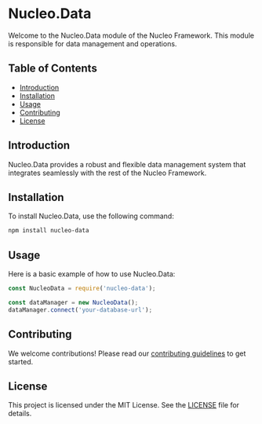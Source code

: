 # Nucleo.Data

Welcome to the Nucleo.Data module of the Nucleo Framework. This module is responsible for data management and operations.

## Table of Contents

- [Introduction](#introduction)
- [Installation](#installation)
- [Usage](#usage)
- [Contributing](#contributing)
- [License](#license)

## Introduction

Nucleo.Data provides a robust and flexible data management system that integrates seamlessly with the rest of the Nucleo Framework.

## Installation

To install Nucleo.Data, use the following command:

```bash
npm install nucleo-data
```

## Usage

Here is a basic example of how to use Nucleo.Data:

```javascript
const NucleoData = require('nucleo-data');

const dataManager = new NucleoData();
dataManager.connect('your-database-url');
```

## Contributing

We welcome contributions! Please read our [contributing guidelines](CONTRIBUTING.md) to get started.

## License

This project is licensed under the MIT License. See the [LICENSE](LICENSE) file for details.